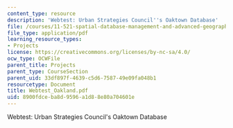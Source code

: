 ```yaml
---
content_type: resource
description: 'Webtest: Urban Strategies Council''s Oaktown Database'
file: /courses/11-521-spatial-database-management-and-advanced-geographic-information-systems-spring-2003/8900fdceba8d9596a1d88e80a704601e_Webtest_Oakland.pdf
file_type: application/pdf
learning_resource_types:
- Projects
license: https://creativecommons.org/licenses/by-nc-sa/4.0/
ocw_type: OCWFile
parent_title: Projects
parent_type: CourseSection
parent_uid: 33df897f-4639-c5d6-7587-49e09fa048b1
resourcetype: Document
title: Webtest_Oakland.pdf
uid: 8900fdce-ba8d-9596-a1d8-8e80a704601e
---
```

Webtest: Urban Strategies Council's Oaktown Database